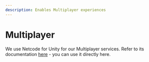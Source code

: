 ```yaml
---
description: Enables Multiplayer experiences
---
```


# Multiplayer

We use Netcode for Unity for our Multiplayer services. Refer to its documentation [here](https://docs-multiplayer.unity3d.com/netcode/1.10.0/about/) - you can use it directly here.&#x20;

